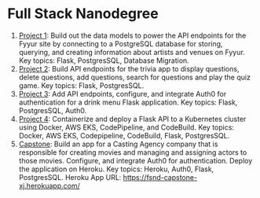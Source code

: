 # Full Stack Nanodegree

1. [Project 1](https://github.com/joshxinjie/fsnd_p1): Build out the data models to power the API endpoints for the Fyyur site by connecting to a PostgreSQL database for storing, querying, and creating information about artists and venues on Fyyur. Key topics: Flask, PostgresSQL, Database Migration.
2. [Project 2](https://github.com/joshxinjie/fsnd_p2): Build API endpoints for the trivia app to display questions, delete questions, add questions, search for questions and play the quiz game. Key topics: Flask, PostgresSQL.
3. [Project 3](https://github.com/joshxinjie/fsnd_p3): Add API endpoints, configure, and integrate Auth0 for authentication for a drink menu Flask application. Key topics: Flask, PostgresSQL, Auth0.
4. [Project 4](https://github.com/joshxinjie/fsnd_p4): Containerize and deploy a Flask API to a Kubernetes cluster using Docker, AWS EKS, CodePipeline, and CodeBuild. Key topics: Docker, AWS EKS, Codepipeline, CodeBuild, Flask, PostgresSQL.
5. [Capstone](https://github.com/joshxinjie/fsnd_capstone): Build an app for a Casting Agency company that is responsible for creating movies and managing and assigning actors to those movies. Configure, and integrate Auth0 for authentication. Deploy the application on Heroku. Key topics: Heroku, Auth0, Flask, PostgresSQL. Heroku App URL: https://fsnd-capstone-xj.herokuapp.com/
